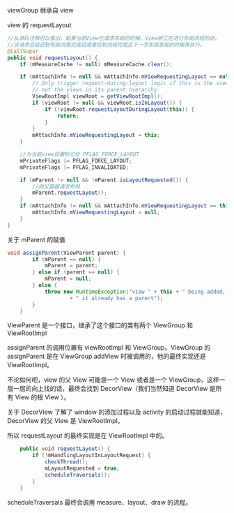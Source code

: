 viewGroup 继承自 view

view 的 requestLayout

```java
//从源码注释可以看出，如果当前View在请求布局的时候，View树正在进行布局流程的话，
//该请求会延迟到布局流程完成后或者绘制流程完成且下一次布局发现的时候再执行。
@CallSuper
public void requestLayout() {
    if (mMeasureCache != null) mMeasureCache.clear();

    if (mAttachInfo != null && mAttachInfo.mViewRequestingLayout == null) {
        // Only trigger request-during-layout logic if this is the view requesting it,
        // not the views in its parent hierarchy
        ViewRootImpl viewRoot = getViewRootImpl();
        if (viewRoot != null && viewRoot.isInLayout()) {
            if (!viewRoot.requestLayoutDuringLayout(this)) {
                return;
            }
        }
        mAttachInfo.mViewRequestingLayout = this;
    }

    //为当前view设置标记位 PFLAG_FORCE_LAYOUT
    mPrivateFlags |= PFLAG_FORCE_LAYOUT;
    mPrivateFlags |= PFLAG_INVALIDATED;

    if (mParent != null && !mParent.isLayoutRequested()) {
        //向父容器请求布局
        mParent.requestLayout();
    }
    if (mAttachInfo != null && mAttachInfo.mViewRequestingLayout == this) {
        mAttachInfo.mViewRequestingLayout = null;
    }
}
```

关于 mParent 的赋值

```java
void assignParent(ViewParent parent) {
        if (mParent == null) {
            mParent = parent;
        } else if (parent == null) {
            mParent = null;
        } else {
            throw new RuntimeException("view " + this + " being added, but"
                    + " it already has a parent");
        }
    }
```
ViewParent 是一个接口，继承了这个接口的类有两个 ViewGroup 和 ViewRootImpl

assignParent 的调用位置有 viewRootImpl 和 ViewGroup。ViewGroup 的 assignParent 是在 ViewGroup.addView 时被调用的，他的最终实现还是 ViewRootImpl。

不论如何吧，view 的父 View 可能是一个 View 或者是一个 ViewGroup，这样一层一层的向上找的话，最终会找到 DecorView（我们当然知道 DecorView 是所有 View 的根 View ）。

关于 DecorView 了解了 window 的添加过程以及 activity 的启动过程就能知道，DecorView 的父 View 是 ViewRootImpl。

所以 requestLayout 的最终实现是在 ViewRootImpl 中的。

```java
    public void requestLayout() {
        if (!mHandlingLayoutInLayoutRequest) {
            checkThread();
            mLayoutRequested = true;
            scheduleTraversals();
        }
    }
```
scheduleTraversals 最终会调用 measure、layout、draw 的流程。
